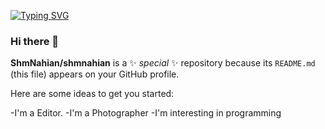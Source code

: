 
[![Typing SVG](https://readme-typing-svg.demolab.com?font=Comfortaa&size=26&pause=1000&width=435&lines=Sailing+against++the+wind+.+.+.+)](https://git.io/typing-svg)


### Hi there 👋
**ShmNahian/shmnahian** is a ✨ _special_ ✨ repository because its `README.md` (this file) appears on your GitHub profile.

Here are some ideas to get you started:

-I'm a Editor.
-I'm a Photographer
-I'm interesting in programming 



